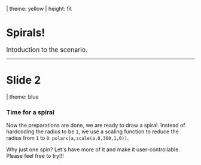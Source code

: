 | theme: yellow
| height: fit

# Spirals!

<big>Intoduction to the scenario.</big> 

<f-next-button title="Lets go" />

---

# Slide 2
| theme: blue


### Time for a spiral


Now the preparations are done, we are ready to draw a spiral. Instead of hardcoding the radius to be `1`, we use a scaling function to reduce the radius from `1` to `0`: `polarx(a,scale(a,0,360,1,0))`.

<f-scene grid>
  <f-circle r="1" opacity="0.1" />
  <f-line
    :points="range(0,359,20)
      .map(a => [
        polarx(a,scale(a,0,360,1,0)),
        polary(a,scale(a,0,360,1,0))
      ])"
    :stroke="color('red')"
    curved
  />
</f-scene>

Why just one spin? Let's have more of it and make it user-controllable.
Please feel free to try!!!

<f-slider value="1" from="1" to="10" step="0.001">
<f-scene grid slot-scope="{value}">
  <f-circle r="1" opacity="0.1" />
  <f-line
    :points="range(0,360 * value,20)
      .map(a => [
        polarx(a,scale(a,0,360 * value,1,0)),
        polary(a,scale(a,0,360 * value,1,0))
      ])"
    :stroke="color('red')"
    curved
  />
</f-scene>
</f-slider>
